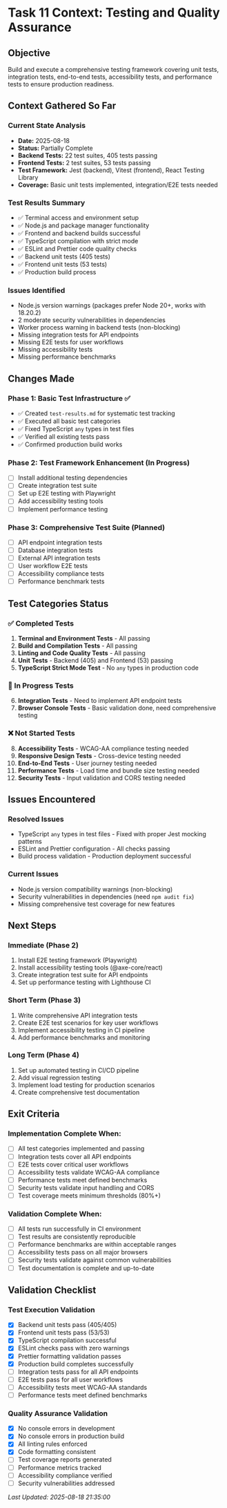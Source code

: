 # Task 11 Context: Testing and Quality Assurance

## Objective

Build and execute a comprehensive testing framework covering unit tests, integration tests, end-to-end tests, accessibility tests, and performance tests to ensure production readiness.

## Context Gathered So Far

### Current State Analysis

- **Date:** 2025-08-18
- **Status:** Partially Complete
- **Backend Tests:** 22 test suites, 405 tests passing
- **Frontend Tests:** 2 test suites, 53 tests passing
- **Test Framework:** Jest (backend), Vitest (frontend), React Testing Library
- **Coverage:** Basic unit tests implemented, integration/E2E tests needed

### Test Results Summary

- ✅ Terminal access and environment setup
- ✅ Node.js and package manager functionality
- ✅ Frontend and backend builds successful
- ✅ TypeScript compilation with strict mode
- ✅ ESLint and Prettier code quality checks
- ✅ Backend unit tests (405 tests)
- ✅ Frontend unit tests (53 tests)
- ✅ Production build process

### Issues Identified

- Node.js version warnings (packages prefer Node 20+, works with 18.20.2)
- 2 moderate security vulnerabilities in dependencies
- Worker process warning in backend tests (non-blocking)
- Missing integration tests for API endpoints
- Missing E2E tests for user workflows
- Missing accessibility tests
- Missing performance benchmarks

## Changes Made

### Phase 1: Basic Test Infrastructure ✅

- ✅ Created `test-results.md` for systematic test tracking
- ✅ Executed all basic test categories
- ✅ Fixed TypeScript `any` types in test files
- ✅ Verified all existing tests pass
- ✅ Confirmed production build works

### Phase 2: Test Framework Enhancement (In Progress)

- [ ] Install additional testing dependencies
- [ ] Create integration test suite
- [ ] Set up E2E testing with Playwright
- [ ] Add accessibility testing tools
- [ ] Implement performance testing

### Phase 3: Comprehensive Test Suite (Planned)

- [ ] API endpoint integration tests
- [ ] Database integration tests
- [ ] External API integration tests
- [ ] User workflow E2E tests
- [ ] Accessibility compliance tests
- [ ] Performance benchmark tests

## Test Categories Status

### ✅ Completed Tests

1. **Terminal and Environment Tests** - All passing
2. **Build and Compilation Tests** - All passing
3. **Linting and Code Quality Tests** - All passing
4. **Unit Tests** - Backend (405) and Frontend (53) passing
5. **TypeScript Strict Mode Test** - No `any` types in production code

### 🔄 In Progress Tests

6. **Integration Tests** - Need to implement API endpoint tests
7. **Browser Console Tests** - Basic validation done, need comprehensive testing

### ❌ Not Started Tests

8. **Accessibility Tests** - WCAG-AA compliance testing needed
9. **Responsive Design Tests** - Cross-device testing needed
10. **End-to-End Tests** - User journey testing needed
11. **Performance Tests** - Load time and bundle size testing needed
12. **Security Tests** - Input validation and CORS testing needed

## Issues Encountered

### Resolved Issues

- TypeScript `any` types in test files - Fixed with proper Jest mocking patterns
- ESLint and Prettier configuration - All checks passing
- Build process validation - Production deployment successful

### Current Issues

- Node.js version compatibility warnings (non-blocking)
- Security vulnerabilities in dependencies (need `npm audit fix`)
- Missing comprehensive test coverage for new features

## Next Steps

### Immediate (Phase 2)

1. Install E2E testing framework (Playwright)
2. Install accessibility testing tools (@axe-core/react)
3. Create integration test suite for API endpoints
4. Set up performance testing with Lighthouse CI

### Short Term (Phase 3)

1. Write comprehensive API integration tests
2. Create E2E test scenarios for key user workflows
3. Implement accessibility testing in CI pipeline
4. Add performance benchmarks and monitoring

### Long Term (Phase 4)

1. Set up automated testing in CI/CD pipeline
2. Add visual regression testing
3. Implement load testing for production scenarios
4. Create comprehensive test documentation

## Exit Criteria

### Implementation Complete When:

- [ ] All test categories implemented and passing
- [ ] Integration tests cover all API endpoints
- [ ] E2E tests cover critical user workflows
- [ ] Accessibility tests validate WCAG-AA compliance
- [ ] Performance tests meet defined benchmarks
- [ ] Security tests validate input handling and CORS
- [ ] Test coverage meets minimum thresholds (80%+)

### Validation Complete When:

- [ ] All tests run successfully in CI environment
- [ ] Test results are consistently reproducible
- [ ] Performance benchmarks are within acceptable ranges
- [ ] Accessibility tests pass on all major browsers
- [ ] Security tests validate against common vulnerabilities
- [ ] Test documentation is complete and up-to-date

## Validation Checklist

### Test Execution Validation

- [x] Backend unit tests pass (405/405)
- [x] Frontend unit tests pass (53/53)
- [x] TypeScript compilation successful
- [x] ESLint checks pass with zero warnings
- [x] Prettier formatting validation passes
- [x] Production build completes successfully
- [ ] Integration tests pass for all API endpoints
- [ ] E2E tests pass for all user workflows
- [ ] Accessibility tests meet WCAG-AA standards
- [ ] Performance tests meet defined benchmarks

### Quality Assurance Validation

- [x] No console errors in development
- [x] No console errors in production build
- [x] All linting rules enforced
- [x] Code formatting consistent
- [ ] Test coverage reports generated
- [ ] Performance metrics tracked
- [ ] Accessibility compliance verified
- [ ] Security vulnerabilities addressed

_Last Updated: 2025-08-18 21:35:00_
